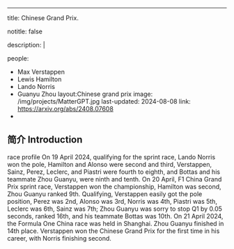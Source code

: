 ---
title: Chinese Grand Prix.

notitle: false

description: |

people:
  - Max Verstappen
  - Lewis Hamilton
  - Lando Norris
  - Guanyu Zhou
layout:Chinese grand prix
image: /img/projects/MatterGPT.jpg
last-updated: 2024-08-08
link: https://arxiv.org/abs/2408.07608
-

## 简介 Introduction
race profile
On 19 April 2024, qualifying for the sprint race, Lando Norris won the pole, Hamilton and Alonso were second and third, Verstappen, Sainz, Perez, Leclerc, and Piastri were fourth to eighth, and Bottas and his teammate Zhou Guanyu, were ninth and tenth. On 20 April, F1 China Grand Prix sprint race, Verstappen won the championship, Hamilton was second, Zhou Guanyu ranked 9th. Qualifying, Verstappen easily got the pole position, Perez was 2nd, Alonso was 3rd, Norris was 4th, Piastri was 5th, Leclerc was 6th, Sainz was 7th; Zhou Guanyu was sorry to stop Q1 by 0.05 seconds, ranked 16th, and his teammate Bottas was 10th.
On 21 April 2024, the Formula One China race was held in Shanghai. Zhou Guanyu finished in 14th place. Verstappen won the Chinese Grand Prix for the first time in his career, with Norris finishing second.
